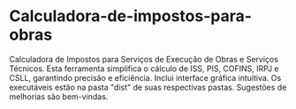 # Calculadora-de-impostos-para-obras
Calculadora de Impostos para Serviços de Execução de Obras e Serviços Técnicos. Esta ferramenta simplifica o cálculo de ISS, PIS, COFINS, IRPJ e CSLL, garantindo precisão e eficiência. Inclui interface gráfica intuitiva. Os executáveis estão na pasta "dist" de suas respectivas pastas. Sugestões de melhorias são bem-vindas.
